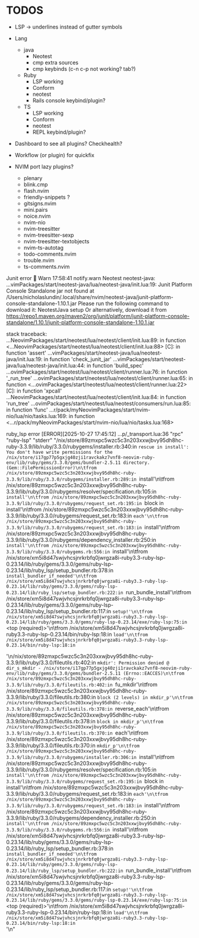 # TODOS
- LSP -> underlines instead of gutter symbols
- Lang
    - java
        - Neotest
        - cmp extra sources
        - cmp keybinds (c-n c-p not working? tab?)
    - Ruby
        - LSP working
        - Conform
        - neotest
        - Rails console keybind/plugin?
    - TS
        - LSP working
        - Conform
        - neotest
        - REPL keybind/plugin?
- Dashboard to see all plugins? Checkhealth?
- Workflow (or plugin) for quickfix




- NVIM port lazy plugins?
  - plenary
  - blink.cmp
  - flash.nvim
  - friendly-snippets ?
  - gitsigns.nvim
  - mini.pairs
  - noice.nvim
  - nvim-nio
  - nvim-treesitter
  - nvim-treesitter-sexp
  - nvim-treesitter-textobjects
  - nvim-ts-autotag
  - todo-comments.nvim
  - trouble.nvim
  - ts-comments.nvim


Junit error
   Warn  17:58:41 notify.warn Neotest neotest-java: ...vimPackages/start/neotest-java/lua/neotest-java/init.lua:19:     Junit Platform Console Standalone jar not found at /Users/nicholaslundin/.local/share/nvim/neotest-java/junit-platform-console-standalone-1.10.1.jar
    Please run the following command to download it: NeotestJava setup
    Or alternatively, download it from https://repo1.maven.org/maven2/org/junit/platform/junit-platform-console-standalone/1.10.1/junit-platform-console-standalone-1.10.1.jar
  
stack traceback:
	...NeovimPackages/start/neotest/lua/neotest/client/init.lua:89: in function <...NeovimPackages/start/neotest/lua/neotest/client/init.lua:88>
	[C]: in function 'assert'
	...vimPackages/start/neotest-java/lua/neotest-java/init.lua:19: in function 'check_junit_jar'
	...vimPackages/start/neotest-java/lua/neotest-java/init.lua:44: in function 'build_spec'
	...ovimPackages/start/neotest/lua/neotest/client/runner.lua:76: in function '_run_tree'
	...ovimPackages/start/neotest/lua/neotest/client/runner.lua:65: in function <...ovimPackages/start/neotest/lua/neotest/client/runner.lua:22>
	[C]: in function 'xpcall'
	...NeovimPackages/start/neotest/lua/neotest/client/init.lua:84: in function 'run_tree'
	...ovimPackages/start/neotest/lua/neotest/consumers/run.lua:85: in function 'func'
	...r/pack/myNeovimPackages/start/nvim-nio/lua/nio/tasks.lua:169: in function <...r/pack/myNeovimPackages/start/nvim-nio/lua/nio/tasks.lua:168>

ruby_lsp error
[ERROR][2025-10-27 17:45:12] ...p/_transport.lua:36	"rpc"	"ruby-lsp"	"stderr"	"/nix/store/89zmxpc5wzc5c3n203xxwjbvy95dh8hc-ruby-3.3.9/lib/ruby/3.3.0/rubygems/installer.rb:340:in `rescue in install': You don't have write permissions for the /nix/store/i17gp77p5gxjg40zji1ravckakz7vnf8-neovim-ruby-env/lib/ruby/gems/3.3.0/gems/bundler-2.5.11 directory. (Gem::FilePermissionError)\n\tfrom /nix/store/89zmxpc5wzc5c3n203xxwjbvy95dh8hc-ruby-3.3.9/lib/ruby/3.3.0/rubygems/installer.rb:289:in `install'\n\tfrom /nix/store/89zmxpc5wzc5c3n203xxwjbvy95dh8hc-ruby-3.3.9/lib/ruby/3.3.0/rubygems/resolver/specification.rb:105:in `install'\n\tfrom /nix/store/89zmxpc5wzc5c3n203xxwjbvy95dh8hc-ruby-3.3.9/lib/ruby/3.3.0/rubygems/request_set.rb:195:in `block in install'\n\tfrom /nix/store/89zmxpc5wzc5c3n203xxwjbvy95dh8hc-ruby-3.3.9/lib/ruby/3.3.0/rubygems/request_set.rb:183:in `each'\n\tfrom /nix/store/89zmxpc5wzc5c3n203xxwjbvy95dh8hc-ruby-3.3.9/lib/ruby/3.3.0/rubygems/request_set.rb:183:in `install'\n\tfrom /nix/store/89zmxpc5wzc5c3n203xxwjbvy95dh8hc-ruby-3.3.9/lib/ruby/3.3.0/rubygems/dependency_installer.rb:250:in `install'\n\tfrom /nix/store/89zmxpc5wzc5c3n203xxwjbvy95dh8hc-ruby-3.3.9/lib/ruby/3.3.0/rubygems.rb:556:in `install'\n\tfrom /nix/store/xm5i8d47swjvhcsjnrkrbfq0jwrgza8i-ruby3.3-ruby-lsp-0.23.14/lib/ruby/gems/3.3.0/gems/ruby-lsp-0.23.14/lib/ruby_lsp/setup_bundler.rb:378:in `install_bundler_if_needed'\n\tfrom /nix/store/xm5i8d47swjvhcsjnrkrbfq0jwrgza8i-ruby3.3-ruby-lsp-0.23.14/lib/ruby/gems/3.3.0/gems/ruby-lsp-0.23.14/lib/ruby_lsp/setup_bundler.rb:222:in `run_bundle_install'\n\tfrom /nix/store/xm5i8d47swjvhcsjnrkrbfq0jwrgza8i-ruby3.3-ruby-lsp-0.23.14/lib/ruby/gems/3.3.0/gems/ruby-lsp-0.23.14/lib/ruby_lsp/setup_bundler.rb:117:in `setup!'\n\tfrom /nix/store/xm5i8d47swjvhcsjnrkrbfq0jwrgza8i-ruby3.3-ruby-lsp-0.23.14/lib/ruby/gems/3.3.0/gems/ruby-lsp-0.23.14/exe/ruby-lsp:75:in `<top (required)>'\n\tfrom /nix/store/xm5i8d47swjvhcsjnrkrbfq0jwrgza8i-ruby3.3-ruby-lsp-0.23.14/bin/ruby-lsp:18:in `load'\n\tfrom /nix/store/xm5i8d47swjvhcsjnrkrbfq0jwrgza8i-ruby3.3-ruby-lsp-0.23.14/bin/ruby-lsp:18:in `<main>'\n/nix/store/89zmxpc5wzc5c3n203xxwjbvy95dh8hc-ruby-3.3.9/lib/ruby/3.3.0/fileutils.rb:402:in `mkdir': Permission denied @ dir_s_mkdir - /nix/store/i17gp77p5gxjg40zji1ravckakz7vnf8-neovim-ruby-env/lib/ruby/gems/3.3.0/gems/bundler-2.5.11 (Errno::EACCES)\n\tfrom /nix/store/89zmxpc5wzc5c3n203xxwjbvy95dh8hc-ruby-3.3.9/lib/ruby/3.3.0/fileutils.rb:402:in `fu_mkdir'\n\tfrom /nix/store/89zmxpc5wzc5c3n203xxwjbvy95dh8hc-ruby-3.3.9/lib/ruby/3.3.0/fileutils.rb:380:in `block (2 levels) in mkdir_p'\n\tfrom /nix/store/89zmxpc5wzc5c3n203xxwjbvy95dh8hc-ruby-3.3.9/lib/ruby/3.3.0/fileutils.rb:378:in `reverse_each'\n\tfrom /nix/store/89zmxpc5wzc5c3n203xxwjbvy95dh8hc-ruby-3.3.9/lib/ruby/3.3.0/fileutils.rb:378:in `block in mkdir_p'\n\tfrom /nix/store/89zmxpc5wzc5c3n203xxwjbvy95dh8hc-ruby-3.3.9/lib/ruby/3.3.0/fileutils.rb:370:in `each'\n\tfrom /nix/store/89zmxpc5wzc5c3n203xxwjbvy95dh8hc-ruby-3.3.9/lib/ruby/3.3.0/fileutils.rb:370:in `mkdir_p'\n\tfrom /nix/store/89zmxpc5wzc5c3n203xxwjbvy95dh8hc-ruby-3.3.9/lib/ruby/3.3.0/rubygems/installer.rb:306:in `install'\n\tfrom /nix/store/89zmxpc5wzc5c3n203xxwjbvy95dh8hc-ruby-3.3.9/lib/ruby/3.3.0/rubygems/resolver/specification.rb:105:in `install'\n\tfrom /nix/store/89zmxpc5wzc5c3n203xxwjbvy95dh8hc-ruby-3.3.9/lib/ruby/3.3.0/rubygems/request_set.rb:195:in `block in install'\n\tfrom /nix/store/89zmxpc5wzc5c3n203xxwjbvy95dh8hc-ruby-3.3.9/lib/ruby/3.3.0/rubygems/request_set.rb:183:in `each'\n\tfrom /nix/store/89zmxpc5wzc5c3n203xxwjbvy95dh8hc-ruby-3.3.9/lib/ruby/3.3.0/rubygems/request_set.rb:183:in `install'\n\tfrom /nix/store/89zmxpc5wzc5c3n203xxwjbvy95dh8hc-ruby-3.3.9/lib/ruby/3.3.0/rubygems/dependency_installer.rb:250:in `install'\n\tfrom /nix/store/89zmxpc5wzc5c3n203xxwjbvy95dh8hc-ruby-3.3.9/lib/ruby/3.3.0/rubygems.rb:556:in `install'\n\tfrom /nix/store/xm5i8d47swjvhcsjnrkrbfq0jwrgza8i-ruby3.3-ruby-lsp-0.23.14/lib/ruby/gems/3.3.0/gems/ruby-lsp-0.23.14/lib/ruby_lsp/setup_bundler.rb:378:in `install_bundler_if_needed'\n\tfrom /nix/store/xm5i8d47swjvhcsjnrkrbfq0jwrgza8i-ruby3.3-ruby-lsp-0.23.14/lib/ruby/gems/3.3.0/gems/ruby-lsp-0.23.14/lib/ruby_lsp/setup_bundler.rb:222:in `run_bundle_install'\n\tfrom /nix/store/xm5i8d47swjvhcsjnrkrbfq0jwrgza8i-ruby3.3-ruby-lsp-0.23.14/lib/ruby/gems/3.3.0/gems/ruby-lsp-0.23.14/lib/ruby_lsp/setup_bundler.rb:117:in `setup!'\n\tfrom /nix/store/xm5i8d47swjvhcsjnrkrbfq0jwrgza8i-ruby3.3-ruby-lsp-0.23.14/lib/ruby/gems/3.3.0/gems/ruby-lsp-0.23.14/exe/ruby-lsp:75:in `<top (required)>'\n\tfrom /nix/store/xm5i8d47swjvhcsjnrkrbfq0jwrgza8i-ruby3.3-ruby-lsp-0.23.14/bin/ruby-lsp:18:in `load'\n\tfrom /nix/store/xm5i8d47swjvhcsjnrkrbfq0jwrgza8i-ruby3.3-ruby-lsp-0.23.14/bin/ruby-lsp:18:in `<main>'\n"

